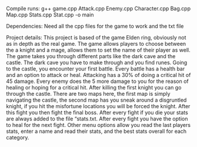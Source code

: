 Compile runs: 
	g++ game.cpp Attack.cpp Enemy.cpp Character.cpp Bag.cpp Map.cpp Stats.cpp Stat.cpp -o main

Dependencies: 
	Need all the cpp files for the game to work and the txt file 
  
Project details: 
	This project is based of the game Elden ring, obviously not as in depth as the real game. 
    The game allows players to choose between the a knight and a mage, allows them to set the name of their player as well. 
    The game takes you through different parts like the dark cave and the castle. 
    The dark cave you have to make through and you find runes. Going to the castle, you encounter your first battle. 
    Every battle has a health bar and an option to attack or heal. Attacking has a 30% of doing a critical hit of 45 damage. 
    Every enemy does the 5 more damage to you for the reason of healing or hoping for a critical hit. 
    After killing the first knight you can go through the castle. 
    There are two maps here, the first map is simply navigating the castle, the second map has you sneak around
     a disgruntled knight, if you hit the misfortune locations you will be forced the knight.
    After this fight you then fight the final boss. 
    After every fight if you die your stats are always added to the file “stats.txt. 
    After every fight you have the option to heal for the next fight. 
    Other menu options allow you read the last players stats, enter a name and read their stats, and the best stats overall for each category. 
